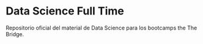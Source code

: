 # Data Science Full Time

Repositorio oficial del material de Data Science para los bootcamps the The Bridge.